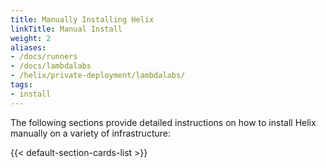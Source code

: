 ```yaml
---
title: Manually Installing Helix
linkTitle: Manual Install
weight: 2
aliases:
- /docs/runners
- /docs/lambdalabs
- /helix/private-deployment/lambdalabs/
tags:
- install
---
```


The following sections provide detailed instructions on how to install Helix manually on a variety of infrastructure:

<!--more-->

{{< default-section-cards-list >}}
